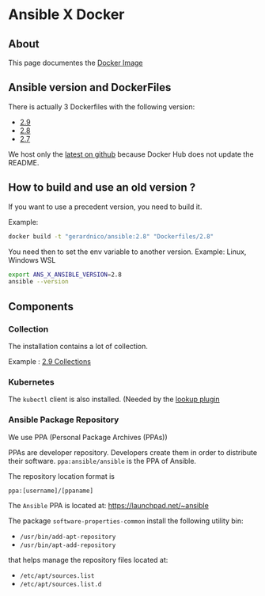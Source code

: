 # Ansible X Docker

## About

This page documentes the [Docker Image](https://github.com/gerardnico/ansible/pkgs/container/ansible)

## Ansible version and DockerFiles

There is actually 3 Dockerfiles with the following version:

* [2.9](../Dockerfiles/2.9)
* [2.8](../Dockerfiles/2.8)
* [2.7](../Dockerfiles/2.7)

We host only the [latest on github](https://github.com/gerardnico/ansible/pkgs/container/ansible)
because Docker Hub does not update the README. 


## How to build and use an old version ?

If you want to use a precedent version, you need to build it.

Example:
```bash
docker build -t "gerardnico/ansible:2.8" "Dockerfiles/2.8"
```

You need then to set the env variable to another version. Example: Linux, Windows WSL
```bash
export ANS_X_ANSIBLE_VERSION=2.8
ansible --version
```


## Components

### Collection

The installation contains a lot of collection.

Example : [2.9 Collections](../Dockerfiles/2.9/README-2.9.md#collection)


### Kubernetes

The `kubectl` client is also installed.
(Needed by the [lookup plugin](../Dockerfiles/2.9/README-2.9.md#clients)


### Ansible Package Repository

We use PPA (Personal Package Archives (PPAs))

PPAs are developer repository. Developers create them in order to distribute their software.
`ppa:ansible/ansible` is the PPA of Ansible.

The repository location format is

```
ppa:[username]/[ppaname]
```

The `Ansible` PPA is located at: https://launchpad.net/~ansible

The package `software-properties-common` install the following utility bin:

* `/usr/bin/add-apt-repository`
* `/usr/bin/apt-add-repository`

that helps manage the repository files located at:

* `/etc/apt/sources.list`
* `/etc/apt/sources.list.d`
